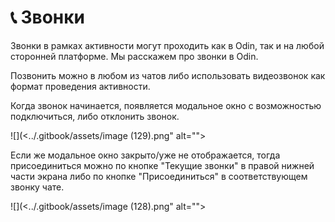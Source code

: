 # 📞 Звонки

Звонки в рамках активности могут проходить как в Odin, так и на любой сторонней платформе. Мы расскажем про звонки в Odin.

Позвонить можно в любом из чатов либо использовать видеозвонок как формат проведения активности.&#x20;

Когда звонок начинается, появляется модальное окно с возможностью подключиться, либо отклонить звонок.&#x20;

![](<../.gitbook/assets/image (129).png" alt=""><figcaption></figcaption></figure>

Если же модальное окно закрыто/уже не отображается, тогда присоединиться можно по кнопке "Текущие звонки" в правой нижней части экрана либо по кнопке "Присоединиться" в соответствующем звонку чате.&#x20;

![](<../.gitbook/assets/image (128).png" alt=""><figcaption></figcaption></figure>
